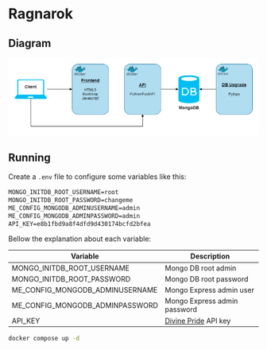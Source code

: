 # Ragnarok

## Diagram

![Diagram](diagram.png)

## Running

Create a `.env` file to configure some variables like this:

```dotenv
MONGO_INITDB_ROOT_USERNAME=root
MONGO_INITDB_ROOT_PASSWORD=changeme
ME_CONFIG_MONGODB_ADMINUSERNAME=admin
ME_CONFIG_MONGODB_ADMINPASSWORD=admin
API_KEY=e8b1fbd9a8f4dfd9d430174bcfd2bfea
```

Bellow the explanation about each variable:

| Variable                        | Description                                          |
| ------------------------------- | ---------------------------------------------------- |
| MONGO_INITDB_ROOT_USERNAME      | Mongo DB root admin                                  |
| MONGO_INITDB_ROOT_PASSWORD      | Mongo DB root password                               |
| ME_CONFIG_MONGODB_ADMINUSERNAME | Mongo Express admin user                             |
| ME_CONFIG_MONGODB_ADMINPASSWORD | Mongo Express admin password                         |
| API_KEY                         | [Divine Pride](https://www.divine-pride.net) API key |

```bash
docker compose up -d
```
